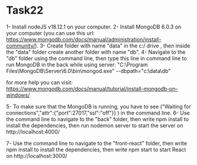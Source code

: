 # Task22
1- Install nodeJS v18.12.1 on your computer.
2- Install MongoDB 6.0.3 on your computer (you can use this url:  https://www.mongodb.com/docs/manual/administration/install-community/).
3- Create folder with name "data" in the c:/ drive , then inside the "data" folder create another folder with name "db".
4- Navigate to the "db" folder using the command line,
then type this line in command line to run MongoDB in the back while using server:
"C:\Program Files\MongoDB\Server\6.0\bin\mongod.exe" --dbpath="c:\data\db"

for more help you can visit: https://www.mongodb.com/docs/manual/tutorial/install-mongodb-on-windows/

5- To make sure that the MongoDB is running, you have to see ("Waiting for connections","attr":{"port":27017,"ssl":"off"}} ) in the command line.
6- Use the command line to navigate to the "back" folder, then write npm install to install the dependencies, then run nodemon server to start the server on 
http://localhost:4000/

7- Use the command line to navigate to the "front-react" folder, then write npm install to install the dependencies, then write npm start to start React on
http://localhost:3000/

